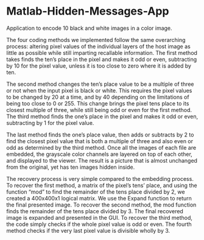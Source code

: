 # Matlab-Hidden-Messages-App
Application to encode 10 black and white images in a color image.

The four coding methods we implemented follow the same overarching process: altering
pixel values of the individual layers of the host image as little as possible while still imparting
recallable information. The first method takes finds the ten’s place in the pixel and makes it odd
or even, subtracting by 10 for the pixel value, unless it is too close to zero where it is added by
ten.

The second method changes the ten’s place value to be a multiple of three or not when the
input pixel is black or white. This requires the pixel values to be changed by 20 at a time, and by
40 depending on the limitations of being too close to 0 or 255. This change brings the pixel tens
place to its closest multiple of three, while still being odd or even for the first method.
The third method finds the one’s place in the pixel and makes it odd or even, subtracting by 1
for the pixel value.

The last method finds the one’s place value, then adds or subtracts by 2 to find the closest pixel
value that is both a multiple of three and also even or odd as determined by the third method.
Once all the images of each file are embedded, the grayscale color channels are layered on top
of each other, and displayed to the viewer. The result is a picture that is almost unchanged from
the original, yet has ten images hidden inside.

The recovery process is very simple compared to the embedding process. To recover the first
method, a matrix of the pixel’s tens’ place, and using the function “mod” to find the remainder of
the tens place divided by 2, we created a 400x400x1 logical matrix. We use the Expand function
to return the final presented image. To recover the second method, the mod function finds the
remainder of the tens place divided by 3. The final recovered image is expanded and presented
in the GUI. To recover the third method, the code simply checks if the whole pixel value is odd
or even. The fourth method checks if the very last pixel value is divisible wholly by 3.
